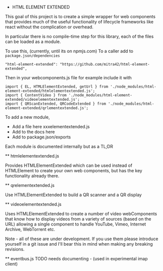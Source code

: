 * HTML ELEMENT EXTENDED

This goal of this project is to
create a simple wrapper for web components that provides
much of the useful functionality of lifecycle frameworks like react
without the complication or overhead.

In particular there is no compile-time step for this library,
each of the files can be loaded as a module. 

To use this, (currently, until its on npmjs.com)
To a caller add to `package.json/dependencies`
```
"html-element-extended": "https://github.com/mitra42/html-element-extended",
```
Then in your webcomponents.js file for example include it with
```
import { EL, HTMLElementExtended, getUrl } from './node_modules/html-element-extended/htmlelementextended.js';
import { ContentVideo } from './node_modules/html-element-extended/videoelementextended.js';
import { QRScanExtended, QRCodeExtended } from './node_modules/html-element-extended/qrlementextended.js';
```
To add a new module,
* Add a file here xxxelementextended.js
* Add to the docs here
* Add to package.json/exports

Each module is documented internally but as a TL;DR

** htmlelementextended.js

Provides HTMLElementExtended which can be used instead of HTMLElement
to create your own web components, but has the key functionality already there.

** qrelementextended.js

Use HTMLElementExtended to build a QR scanner and a QR display

** videoelementextended.js

Uses HTMLElementExtended to create a number of video webComponents that 
know how to display videos from a variety of sources (based on the URL)
allowing a single <ContentVideo> component to handle 
YouTube, Vimeo, Internet Archive, WebTorrent etc. 

Note - all of these are under development. 
If you use them please introduce yourself in a git issue 
and I'll bear this in mind when making any breaking revisions. 

** eventbus.js
TODO needs documenting - (used in experimental imap client)